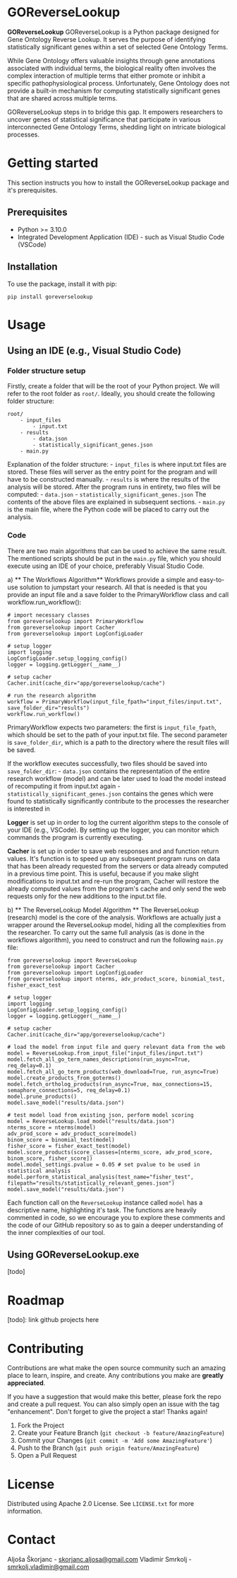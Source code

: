 # GOReverseLookup
**GOReverseLookup** GOReverseLookup is a Python package designed for Gene Ontology Reverse Lookup. It serves the purpose of identifying statistically significant genes within a set of selected Gene Ontology Terms.

While Gene Ontology offers valuable insights through gene annotations associated with individual terms, the biological reality often involves the complex interaction of multiple terms that either promote or inhibit a specific pathophysiological process. Unfortunately, Gene Ontology does not provide a built-in mechanism for computing statistically significant genes that are shared across multiple terms.

GOReverseLookup steps in to bridge this gap. It empowers researchers to uncover genes of statistical significance that participate in various interconnected Gene Ontology Terms, shedding light on intricate biological processes.

# Getting started
This section instructs you how to install the GOReverseLookup package and it's prerequisites.
## Prerequisites
* Python >= 3.10.0
* Integrated Development Application (IDE) - such as Visual Studio Code (VSCode)
## Installation
To use the package, install it with pip:
```
pip install goreverselookup
```

# Usage
## Using an IDE (e.g., Visual Studio Code)
### Folder structure setup
Firstly, create a folder that will be the root of your Python project. We will refer to the root folder as `root/`. Ideally, you should create the following folder structure:
```
root/
    - input_files
        - input.txt
    - results
        - data.json
        - statistically_significant_genes.json
    - main.py
```
Explanation of the folder structure:
    - `input_files` is where input.txt files are stored. These files will server as the entry point for the program and will have to be constructed manually.
    - `results` is where the results of the analysis will be stored. After the program runs in entirety, two files will be computed: 
        - `data.json` 
        - `statistically_significant_genes.json`
        The contents of the above files are explained in subsequent sections.
    - `main.py` is the main file, where the Python code will be placed to carry out the analysis.

### Code
There are two main algorithms that can be used to achieve the same result. The mentioned scripts should be put in the `main.py` file, which you should execute using an IDE of your choice, preferably Visual Studio Code.

a) ** The Workflows Algorithm**
Workflows provide a simple and easy-to-use solution to jumpstart your research. All that is needed is that you provide an input file and a save folder to the PrimaryWorkflow class and call workflow.run_workflow():
```
# import necessary classes
from goreverselookup import PrimaryWorkflow
from goreverselookup import Cacher
from goreverselookup import LogConfigLoader

# setup logger
import logging
LogConfigLoader.setup_logging_config()
logger = logging.getLogger(__name__)

# setup cacher
Cacher.init(cache_dir="app/goreverselookup/cache")

# run the research algorithm
workflow = PrimaryWorkflow(input_file_fpath="input_files/input.txt", save_folder_dir="results")
workflow.run_workflow()
```
PrimaryWorkflow expects two parameters: the first is `input_file_fpath`, which should be set to the path of your input.txt file. The second parameter is `save_folder_dir`, which is a path to the directory where the result files will be saved.

If the workflow executes successfully, two files should be saved into `save_folder_dir`:
    - `data.json` contains the representation of the entire research workflow (model) and can be later used to load the model instead of recomputing it from input.txt again
    - `statistically_significant_genes.json` contains the genes which were found to statistically significantly contribute to the processes the researcher is interested in

**Logger** is set up in order to log the current algorithm steps to the console of your IDE (e.g., VSCode). By setting up the logger, you can monitor which commands the program is currently executing.

**Cacher** is set up in order to save web responses and and function return values. It's function is to speed up any subsequent program runs on data that has been already requested from the servers or data already computed in a previous time point. This is useful, because if you make slight modifications to input.txt and re-run the program, Cacher will restore the already computed values from the program's cache and only send the web requests only for the new additions to the input.txt file. 

b) ** The ReverseLookup Model Algorithm **
The ReverseLookup (research) model is the core of the analysis. Workflows are actually just a wrapper around the ReverseLookup model, hiding all the complexities from the researcher. To carry out the same full analysis (as is done in the workflows algorithm), you need to construct and run the following `main.py` file:
```
from goreverselookup import ReverseLookup
from goreverselookup import Cacher
from goreverselookup import LogConfigLoader
from goreverselookup import nterms, adv_product_score, binomial_test, fisher_exact_test

# setup logger
import logging
LogConfigLoader.setup_logging_config()
logger = logging.getLogger(__name__)

# setup cacher
Cacher.init(cache_dir="app/goreverselookup/cache")

# load the model from input file and query relevant data from the web
model = ReverseLookup.from_input_file("input_files/input.txt")
model.fetch_all_go_term_names_descriptions(run_async=True, req_delay=0.1)
model.fetch_all_go_term_products(web_download=True, run_async=True)
model.create_products_from_goterms()
model.fetch_ortholog_products(run_async=True, max_connections=15, semaphore_connections=5, req_delay=0.1)
model.prune_products()
model.save_model("results/data.json")

# test model load from existing json, perform model scoring
model = ReverseLookup.load_model("results/data.json")
nterms_score = nterms(model)
adv_prod_score = adv_product_score(model)
binom_score = binomial_test(model)
fisher_score = fisher_exact_test(model)
model.score_products(score_classes=[nterms_score, adv_prod_score, binom_score, fisher_score])
model.model_settings.pvalue = 0.05 # set pvalue to be used in statistical analysis
model.perform_statistical_analysis(test_name="fisher_test", filepath="results/statistically_relevant_genes.json")
model.save_model("results/data.json")
```
Each function call on the `ReverseLookup` instance called `model` has a descriptive name, highlighting it's task. The functions are heavily commented in code, so we encourage you to explore these comments and the code of our GitHub repository so as to gain a deeper understanding of the inner complexities of our tool.

## Using GOReverseLookup.exe
[todo]


# Roadmap
[todo]: link github projects here

# Contributing
Contributions are what make the open source community such an amazing place to learn, inspire, and create. Any contributions you make are **greatly appreciated**.

If you have a suggestion that would make this better, please fork the repo and create a pull request. You can also simply open an issue with the tag "enhancement".
Don't forget to give the project a star! Thanks again!

1. Fork the Project
2. Create your Feature Branch (`git checkout -b feature/AmazingFeature`)
3. Commit your Changes (`git commit -m 'Add some AmazingFeature'`)
4. Push to the Branch (`git push origin feature/AmazingFeature`)
5. Open a Pull Request

# License
Distributed using Apache 2.0 License. See `LICENSE.txt` for more information.

# Contact
Aljoša Škorjanc - skorjanc.aljosa@gmail.com
Vladimir Smrkolj - smrkolj.vladimir@gmail.com
